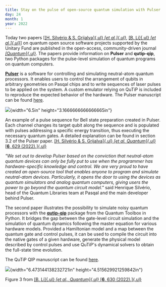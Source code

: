 ```yaml
---
title: Stay on the pulse of open-source quantum simulation with Pulser and QuTiP
day: 24
month: 1
year: 2022
---
```


Today two papers \[[[H. Silvério & S. Grijalva]{.ul} *[et
al.]{.ul}*](https://quantum-journal.org/papers/q-2022-01-24-629/), [[B.
Li]{.ul} *[et
al.]{.ul}*](https://quantum-journal.org/papers/q-2022-01-24-630/)\] on
quantum open source software projects supported by the Unitary Fund are
published in the open-access, community-driven journal
[*[Quantum]{.ul}*](https://quantum-journal.org/). The papers provide
information on **Pulser** and **qutip-qip**, two Python packages for the
pulse-level simulation of quantum programs on quantum computers.

[**Pulser**](https://github.com/pasqal-io/Pulser) is a software
for controlling and simulating neutral-atom quantum processors. It
enables users to control the arrangement of qubits in arbitrary
geometries on Pasqal chips and to write sequences of laser pulses to be
applied on the system. A custom emulator relying on QuTiP is included to
reproduce the expected behavior of the hardware. The Pulser manuscript
can be found
[here](https://quantum-journal.org/papers/q-2022-01-24-629/).

![](/images/pulser.png){width="6.5in" height="3.1666666666666665in"}

An example of a pulse sequence for Bell state preparation created in
Pulser. Each channel changes its target qubit along the sequence and is
populated with pulses addressing a specific energy transition, thus
executing the necessary quantum gates. A detailed explanation can be
found in section 3.2 of the Pulser paper. [[H. Silvério & S.
Grijalva]{.ul} *[et al. Quantum]{.ul}* [**6**, 629
(2022)*.*]{.ul}](https://quantum-journal.org/papers/q-2022-01-24-629/)

*"We set out to develop Pulser based on the conviction that neutral-atom
quantum devices can only be fully put to use when the programmer has
hardware-specific knowledge and control. We are very proud to have
created an open-source tool that enables anyone to program and simulate
neutral-atom devices. Particularly, it opens the door to using the
devices as quantum simulators and analog quantum computers, giving users
the power to go beyond the quantum circuit model."* said Henrique
Silvério, head of the Quantum Libraries team at Pasqal and the main
developer behind Pulser.

The second paper illustrates the possibility to simulate noisy quantum
processors with the
[**qutip-qip**](https://github.com/qutip/qutip-qip/) package from
the Quantum Toolbox in Python. It bridges the gap between the gate-level
circuit simulation and the simulation of quantum dynamics following the
master equation for various hardware models. Provided a Hamiltonian
model and a map between the quantum gate and control pulses, it can be
used to compile the circuit into the native gates of a given hardware,
generate the physical model described by control pulses and use QuTiP\'s
dynamical solvers to obtain the full-state time evolution.

The QuTiP QIP manuscript can be found
[here](https://quantum-journal.org/papers/q-2022-01-24-630/).

![](/images/qutip-qip.png){width="6.473144138232721in"
height="4.515629921259842in"}

Figure 3 from [[B. Li]{.ul} *[et al., Quantum]{.ul}* [**6**, 630
(2022)*.*]{.ul}](https://quantum-journal.org/papers/q-2022-01-24-630/)